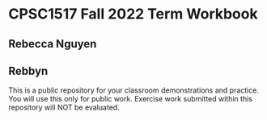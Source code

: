 # CPSC1517 Fall 2022 Term Workbook

## Rebecca Nguyen

## Rebbyn

This is a public repository for your classroom demonstrations and practice. You will use this only for public work. Exercise work submitted within this repository will NOT be evaluated.

